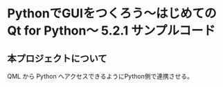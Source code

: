 ﻿# PythonでGUIをつくろう〜はじめてのQt for Python〜 5.2.1 サンプルコード

## 本プロジェクトについて

QML から Python へアクセスできるようにPython側で連携させる。
